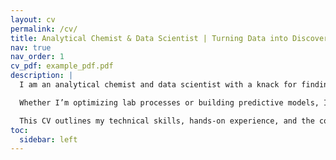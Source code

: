```yaml
---
layout: cv
permalink: /cv/
title: Analytical Chemist & Data Scientist | Turning Data into Discovery
nav: true
nav_order: 1
cv_pdf: example_pdf.pdf
description: |
  I am an analytical chemist and data scientist with a knack for finding clarity in complexity. My work sits at the intersection of lab science and data analysis—using tools like Python, machine learning, and advanced statistical methods to decode patterns, streamline research, and solve real-world industry problems.

  Whether I’m optimizing lab processes or building predictive models, I focus on one goal: <i>transforming raw data into solutions that drive smarter decisions.</i> I thrive on projects where precision meets creativity, whether that means improving R&D efficiency, troubleshooting manufacturing challenges, or uncovering insights hidden in datasets.

  This CV outlines my technical skills, hands-on experience, and the collaborative mindset I bring to every role. Let’s connect science with strategy—and make innovation happen.
toc:
  sidebar: left
---
```


